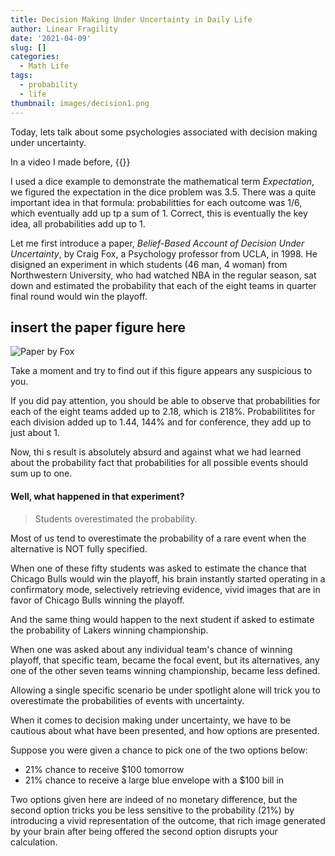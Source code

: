 ```yaml
---
title: Decision Making Under Uncertainty in Daily Life
author: Linear Fragility
date: '2021-04-09'
slug: []
categories:
  - Math Life
tags:
  - probability
  - life
thumbnail: images/decision1.png
---
```


Today, lets talk about some psychologies associated with decision making under uncertainty.

In a video I made before, {{<youtube sMFy5HNK9Kw>}} 

I used a dice example to demonstrate the mathematical term *Expectation*, we figured the expectation in the dice problem was 3.5. There was a quite important idea in that formula: probabilitties for each outcome was 1/6, which eventually add up tp a sum of 1. Correct, this  is eventually the key idea, all probabilities add up to 1.

Let me first introduce a paper, *Belief-Based Account of Decision Under Uncertainty*, by Craig Fox, a Psychology professor from UCLA, in 1998. He disigned an experiment in which students (46 man, 4 woman) from Northwestern University, who had watched NBA in the regular season, sat down and estimated the probability that each of the eight teams in quarter final round would win the playoff.

## insert the paper figure here
![Paper by Fox](/figures/belief_based_NBA.png)


Take a moment and try to find out if this figure appears any suspicious to you.

If you did pay attention, you should be able to observe that probabilities for each of the eight teams added up to 2.18, which is 218%.
Probabilitites for each division added up to 1.44, 144% and for conference, they add up to just about 1.

Now, thi s result is absolutely absurd and against what we had learned about the probability fact that probabilities for all possible events should sum up to one.

#### Well, what happened in that experiment?

> Students overestimated the probability.

Most of us tend to overestimate the probability of a rare event when the alternative is NOT fully specified.


When one of these fifty students was asked to estimate the chance that Chicago Bulls would win the playoff, his brain instantly started operating in a confirmatory mode, selectively retrieving evidence, vivid images that are in favor of Chicago Bulls winning the playoff.

And the same thing would happen to the next student if asked to estimate the probability of Lakers winning championship.

When one was asked about any individual team's chance of winning playoff, that specific team, became the focal event, but its alternatives, any one of the other seven teams winning championship, became less defined.

Allowing a single specific scenario be under spotlight alone will trick you to overestimate the probabilities of events with uncertainty.

When it comes to decision making under uncertainty, we have to be cautious about what have been presented, and how options are presented.

Suppose you were given a chance to pick one of the two options below:
+ 21% chance to receive $100 tomorrow
+ 21% chance to receive a large blue envelope with a $100 bill in

Two options given here are indeed of no monetary difference, but the second option tricks you be less sensitive to the probability (21%) by introducing a vivid representation of the outcome, that rich image generated by your brain after being offered the second option disrupts your calculation.